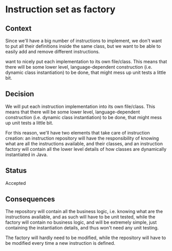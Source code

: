 # Instruction set as factory

## Context

Since we'll have a big number of instructions to implement, we don't want to put all their definitions inside the same class, but we want to be able to easily add and remove different instructions.

want to nicely put each implementation to its own file/class. This means that there will be some lower level, language-dependent construction (i.e. dynamic class instantiation) to be done, that might mess up unit tests a little bit.

## Decision

We will put each instruction implementation into its own file/class. This means that there will be some lower level, language-dependent construction (i.e. dynamic class instantiation) to be done, that might mess up unit tests a little bit.

For this reason, we'll have two elements that take care of instruction creation: an instruction repository will have the responsibility of knowing what are all the instructions available, and their classes, and an instruction factory will contain all the lower level details of how classes are dynamically instantiated in Java.

## Status

Accepted

## Consequences

The repository will contain all the business logic, i.e. knowing what are the instructions available, and as such will have to be unit tested, while the factory will contain no business logic, and will be extremely simple, just containing the instantiation details, and thus won't need any unit testing.

The factory will hardly need to be modified, while the repository will have to be modified every time a new instruction is defined.

